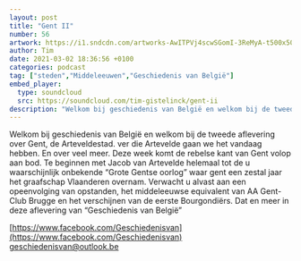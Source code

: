 ```yaml
---
layout: post
title: "Gent II"
number: 56
artwork: https://i1.sndcdn.com/artworks-AwITPVj4scwSGomI-3ReMyA-t500x500.jpg
author: Tim
date: 2021-03-02 18:36:56 +0100
categories: podcast
tag: ["steden","Middeleeuwen","Geschiedenis van België"]
embed_player:
  type: soundcloud
  src: https://soundcloud.com/tim-gistelinck/gent-ii
description: "Welkom bij geschiedenis van België en welkom bij de tweede aflevering over Gent, de Arteveldestad."
---
```

Welkom bij geschiedenis van België en welkom bij de tweede aflevering over Gent, de Arteveldestad. ver die Artevelde gaan we het vandaag hebben. En over veel meer. Deze week komt de rebelse kant van Gent volop aan bod. Te beginnen met Jacob van Artevelde helemaal tot de u waarschijnlijk onbekende “Grote Gentse oorlog” waar gent een zestal jaar het graafschap Vlaanderen overnam. Verwacht u alvast aan een opeenvolging van opstanden, het middeleeuwse equivalent van AA Gent-Club Brugge en het verschijnen van de eerste Bourgondiërs. Dat en meer in deze aflevering van “Geschiedenis van België”

[https://www.facebook.com/Geschiedenisvan](https://www.facebook.com/Geschiedenisvan)
geschiedenisvan@outlook.be